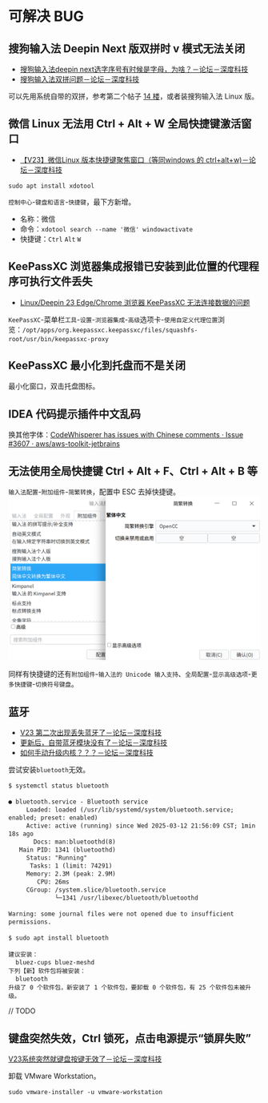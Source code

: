 # 可解决 BUG

## 搜狗输入法 Deepin Next 版双拼时 v 模式无法关闭

- [搜狗输入法deepin next选字序号有时候是字母，为啥？－论坛－深度科技](https://bbs.deepin.org.cn/zh/post/276993)
- [搜狗输入法双拼问题－论坛－深度科技](https://bbs.deepin.org/post/281305)

可以先用系统自带的双拼，参考第二个帖子 [14 楼](https://bbs.deepin.org/post/281305?postId=1675406)，或者装搜狗输入法 Linux 版。

## 微信 Linux 无法用 Ctrl + Alt + W 全局快捷键激活窗口

- [【V23】微信Linux 版本快捷键聚焦窗口（等同windows 的 ctrl+alt+w)－论坛－深度科技](https://bbs.deepin.org/post/281125)

```shell
sudo apt install xdotool
```

`控制中心`-`键盘和语言`-`快捷键`，最下方新增。

- 名称：微信
- 命令：`xdotool search --name '微信' windowactivate`
- 快捷键：`Ctrl` `Alt` `W`

## KeePassXC 浏览器集成报错已安装到此位置的代理程序可执行文件丢失

- [Linux/Deepin 23 Edge/Chrome 浏览器 KeePassXC 无法连接数据的问题](https://blog.zhjh.top/?p=hIsteIcAmfn66ZL1sC82u)

`KeePassXC`-菜单栏`工具`-`设置`-`浏览器集成`-`高级`选项卡-`使用自定义代理位置`浏览：`/opt/apps/org.keepassxc.keepassxc/files/squashfs-root/usr/bin/keepassxc-proxy`

## KeePassXC 最小化到托盘而不是关闭

最小化窗口，双击托盘图标。

## IDEA 代码提示插件中文乱码

换其他字体：[CodeWhisperer has issues with Chinese comments · Issue #3607 · aws/aws-toolkit-jetbrains](https://github.com/aws/aws-toolkit-jetbrains/issues/3607#issuecomment-1707522451)

## 无法使用全局快捷键 Ctrl + Alt + F、Ctrl + Alt + B 等

`输入法配置`-`附加组件`-`简繁转换`，配置中 ESC 去掉快捷键。
![](assets/20250310005928.png)

同样有快捷键的还有`附加组件`-`输入法的 Unicode 输入支持`、`全局配置`-`显示高级选项`-`更多快捷键`-`切换符号键盘`。

## 蓝牙

- [V23 第二次出现丢失蓝牙了－论坛－深度科技](https://bbs.deepin.org/zh/post/261821)
- [更新后，自带蓝牙模块没有了－论坛－深度科技](https://bbs.deepin.org.cn/zh/post/265877)
- [如何手动升级内核？？？－论坛－深度科技](https://bbs.deepin.org.cn/zh/post/265618)

尝试安装`bluetooth`无效。
```shell
$ systemctl status bluetooth

● bluetooth.service - Bluetooth service
     Loaded: loaded (/usr/lib/systemd/system/bluetooth.service; enabled; preset: enabled)
     Active: active (running) since Wed 2025-03-12 21:56:09 CST; 1min 18s ago
       Docs: man:bluetoothd(8)
   Main PID: 1341 (bluetoothd)
     Status: "Running"
      Tasks: 1 (limit: 74291)
     Memory: 2.3M (peak: 2.9M)
        CPU: 26ms
     CGroup: /system.slice/bluetooth.service
             └─1341 /usr/libexec/bluetooth/bluetoothd

Warning: some journal files were not opened due to insufficient permissions.

$ sudo apt install bluetooth

建议安装：
  bluez-cups bluez-meshd
下列【新】软件包将被安装：
  bluetooth
升级了 0 个软件包，新安装了 1 个软件包，要卸载 0 个软件包，有 25 个软件包未被升级。
```

// TODO

## 键盘突然失效，Ctrl 锁死，点击电源提示“锁屏失败”

[V23系统突然就键盘按键无效了－论坛－深度科技](https://bbs.deepin.org/zh/post/283218)

卸载 VMware Workstation。

```shell
sudo vmware-installer -u vmware-workstation
```
